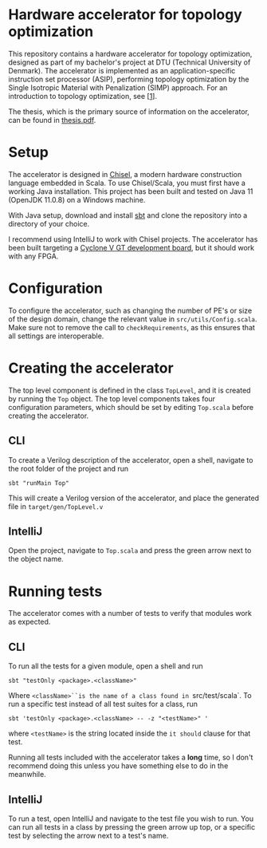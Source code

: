 # Hardware accelerator for topology optimization
This repository contains a hardware accelerator for topology optimization, designed as part of my bachelor's project at DTU (Technical University of Denmark). 
The accelerator is implemented as an application-specific instruction set processor (ASIP), performing topology optimization by the Single Isotropic Material with Penalization (SIMP) approach. 
For an introduction to topology optimization, see [[1](https://www.topopt.mek.dtu.dk/Apps-and-software/A-99-line-topology-optimization-code-written-in-MATLAB)]. 

The thesis, which is the primary source of information on the accelerator, can be found in [thesis.pdf](thesis.pdf).

# Setup
The accelerator is designed in [Chisel](https://github.com/chipsalliance/chisel3), a modern hardware construction language embedded in Scala. 
To use Chisel/Scala, you must first have a working Java installation. This project has been built and tested on Java 11 (OpenJDK 11.0.8) on a Windows machine.

With Java setup, download and install [sbt](https://www.scala-sbt.org/download.html) and clone the repository into a directory of your choice.

I recommend using IntelliJ to work with Chisel projects. The accelerator has been built targeting a [Cyclone V GT development board](https://www.terasic.com.tw/cgi-bin/page/archive.pl?Language=English&CategoryNo=167&No=843), but it should work with any FPGA.

# Configuration
To configure the accelerator, such as changing the number of PE's or size of the design domain, change the relevant value in `src/utils/Config.scala`. Make sure not to remove the call to `checkRequirements`, as this ensures that all settings are interoperable.

# Creating the accelerator
The top level component is defined in the class `TopLevel`, and it is created by running the `Top` object. The top level components takes four configuration parameters, which should be set by editing `Top.scala` before creating the accelerator.
## CLI
To create a Verilog description of the accelerator, open a shell, navigate to the root folder of the project and run
```text
sbt "runMain Top"
```
This will create a Verilog version of the accelerator, and place the generated file in `target/gen/TopLevel.v`
## IntelliJ
Open the project, navigate to `Top.scala` and press the green arrow next to the object name.

# Running tests
The accelerator comes with a number of tests to verify that modules work as expected.
## CLI
To run all the tests for a given module, open a shell and run
```test
sbt "testOnly <package>.<className>"
```
Where `<className>``is the name of a class found in `src/test/scala`. To run a specific test instead of all test suites for a class, run
```text
sbt 'testOnly <package>.<className> -- -z "<testName>" '
```
where `<testName>` is the string located inside the `it should` clause for that test.

Running all tests included with the accelerator takes a **long** time, so I don't recommend doing this unless you have something else to do in the meanwhile.

## IntelliJ
To run a test, open IntelliJ and navigate to the test file you wish to run. You can run all tests in a class by pressing the green arrow up top, or a specific test by selecting the arrow next to a test's name.


